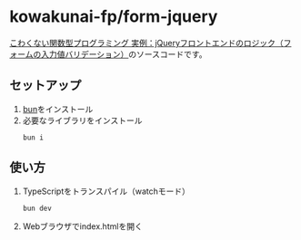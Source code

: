 # kowakunai-fp/form-jquery

[こわくない関数型プログラミング 実例：jQueryフロントエンドのロジック（フォームの入力値バリデーション）](https://zenn.dev/tockri/books/dcaf6c55e64448/viewer/frontend_1_1)のソースコードです。

## セットアップ

1. [bun](https://bun.sh/)をインストール
2. 必要なライブラリをインストール
   ```
   bun i
   ```

## 使い方

1. TypeScriptをトランスパイル（watchモード）
   ```
   bun dev
   ```
2. Webブラウザでindex.htmlを開く
